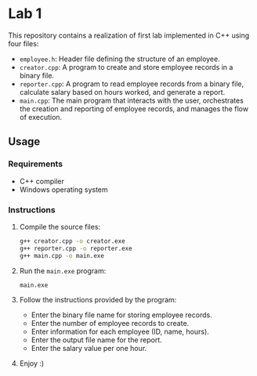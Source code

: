 # Lab 1

This repository contains a realization of first lab implemented in C++ using four files:
- `employee.h`: Header file defining the structure of an employee.
- `creator.cpp`: A program to create and store employee records in a binary file.
- `reporter.cpp`: A program to read employee records from a binary file, calculate salary based on hours worked, and generate a report.
- `main.cpp`: The main program that interacts with the user, orchestrates the creation and reporting of employee records, and manages the flow of execution.

## Usage

### Requirements
- C++ compiler
- Windows operating system

### Instructions
1. Compile the source files:
   ```bash
   g++ creator.cpp -o creator.exe
   g++ reporter.cpp -o reporter.exe
   g++ main.cpp -o main.exe
   ```
2. Run the `main.exe` program:
   ```bash
   main.exe
   ```
3. Follow the instructions provided by the program:
   - Enter the binary file name for storing employee records.
   - Enter the number of employee records to create.
   - Enter information for each employee (ID, name, hours).
   - Enter the output file name for the report.
   - Enter the salary value per one hour.

4. Enjoy :)
